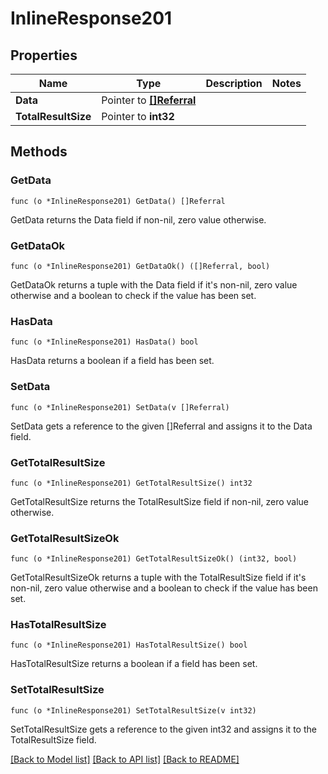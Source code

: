 # InlineResponse201

## Properties

Name | Type | Description | Notes
------------ | ------------- | ------------- | -------------
**Data** | Pointer to [**[]Referral**](Referral.md) |  | 
**TotalResultSize** | Pointer to **int32** |  | 

## Methods

### GetData

`func (o *InlineResponse201) GetData() []Referral`

GetData returns the Data field if non-nil, zero value otherwise.

### GetDataOk

`func (o *InlineResponse201) GetDataOk() ([]Referral, bool)`

GetDataOk returns a tuple with the Data field if it's non-nil, zero value otherwise
and a boolean to check if the value has been set.

### HasData

`func (o *InlineResponse201) HasData() bool`

HasData returns a boolean if a field has been set.

### SetData

`func (o *InlineResponse201) SetData(v []Referral)`

SetData gets a reference to the given []Referral and assigns it to the Data field.

### GetTotalResultSize

`func (o *InlineResponse201) GetTotalResultSize() int32`

GetTotalResultSize returns the TotalResultSize field if non-nil, zero value otherwise.

### GetTotalResultSizeOk

`func (o *InlineResponse201) GetTotalResultSizeOk() (int32, bool)`

GetTotalResultSizeOk returns a tuple with the TotalResultSize field if it's non-nil, zero value otherwise
and a boolean to check if the value has been set.

### HasTotalResultSize

`func (o *InlineResponse201) HasTotalResultSize() bool`

HasTotalResultSize returns a boolean if a field has been set.

### SetTotalResultSize

`func (o *InlineResponse201) SetTotalResultSize(v int32)`

SetTotalResultSize gets a reference to the given int32 and assigns it to the TotalResultSize field.


[[Back to Model list]](../README.md#documentation-for-models) [[Back to API list]](../README.md#documentation-for-api-endpoints) [[Back to README]](../README.md)


